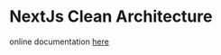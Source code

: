 # NextJs Clean Architecture


online documentation [here](https://zonblade.github.io/nextjs-clean-architecture/)
